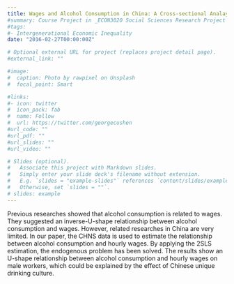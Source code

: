 ```yaml
---
title: Wages and Alcohol Consumption in China: A Cross-sectional Analayis from China Health and Nutrition Survey (CHNS) 2015
#summary: Course Project in _ECON3020 Social Sciences Research Project I_ (With Zhentong Chen, Chenxiao Xie, and Ziyi Yang)
#tags:
#- Intergenerational Economic Inequality
date: "2016-02-27T00:00:00Z"

# Optional external URL for project (replaces project detail page).
#external_link: ""

#image:
#  caption: Photo by rawpixel on Unsplash
#  focal_point: Smart

#links:
#- icon: twitter
#  icon_pack: fab
#  name: Follow
#  url: https://twitter.com/georgecushen
#url_code: ""
#url_pdf: ""
#url_slides: ""
#url_video: ""

# Slides (optional).
#   Associate this project with Markdown slides.
#   Simply enter your slide deck's filename without extension.
#   E.g. `slides = "example-slides"` references `content/slides/example-slides.md`.
#   Otherwise, set `slides = ""`.
# slides: example
---
```


Previous researches showed that alcohol consumption is related to wages. They suggested an inverse-U-shape relationship between alcohol consumption and wages. However, related researches in China are very limited. In our paper, the CHNS data is used to estimate the relationship between alcohol consumption and hourly wages. By applying the 2SLS estimation, the endogenous problem has been solved. The results show an U-shape relationship between alcohol consumption and hourly wages on male workers, which could be explained by the effect of Chinese unique drinking culture.
